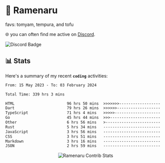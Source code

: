 # 🍜 Ramenaru
favs: tomyam, tempura, and tofu

🌐 you can often find me active on [Discord](https://discordapp.com/users/503291004200157185).

![Discord Badge](https://dcbadge.vercel.app/api/shield/503291004200157185)

## 📊 Stats

Here's a summary of my recent **`coding`** activities:

<!--START_SECTION:waka-->

```txt
From: 15 May 2023 - To: 03 February 2024

Total Time: 339 hrs 3 mins

HTML                       96 hrs 50 mins  >>>>>>>------------------   28.56 %
Dart                       79 hrs 26 mins  >>>>>>-------------------   23.43 %
TypeScript                 71 hrs 4 mins   >>>>>--------------------   20.96 %
Go                         45 hrs 44 mins  >>>----------------------   13.49 %
Other                      6 hrs 56 mins   >------------------------   02.05 %
Rust                       5 hrs 34 mins   -------------------------   01.64 %
JavaScript                 3 hrs 56 mins   -------------------------   01.16 %
CSS                        3 hrs 51 mins   -------------------------   01.14 %
Markdown                   3 hrs 16 mins   -------------------------   00.97 %
JSON                       2 hrs 59 mins   -------------------------   00.88 %
```

<!--END_SECTION:waka-->

<div style="text-align: center;">
   <img align="center" src="https://github-readme-streak-stats.herokuapp.com/?user=Ramenaru&theme=dark&card_width=520" alt="Ramenaru Contrib Stats" />
</div>

